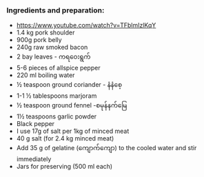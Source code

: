 ### Ingredients and preparation:
- https://www.youtube.com/watch?v=TFblmIzlKqY
- 1.4 kg pork shoulder
- 900g pork belly
- 240g raw smoked bacon
- 2 bay leaves - ကရဝေးရွက်
- 5-6 pieces of allspice pepper
- 220 ml boiling water
- ½ teaspoon ground coriander - နံနံစေ့
- 1-1 ½ tablespoons marjoram
- ½ teaspoon ground fennel -စမုန်နက်မြေ
- 1½ teaspoons garlic powder
- Black pepper
- I use 17g of salt per 1kg of minced meat
- 40 g salt (for 2.4 kg minced meat)
- Add 35 g of gelatine (ကျောက်ကျော) to the cooled water and stir immediately
- Jars for preserving (500 ml each)



